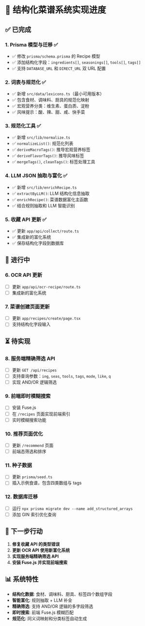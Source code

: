 # 🚀 结构化菜谱系统实现进度

## ✅ 已完成

### 1. Prisma 模型与迁移 ✅

- ✅ 修改 `prisma/schema.prisma` 的 Recipe 模型
- ✅ 添加结构化字段：`ingredients[]`, `seasonings[]`, `tools[]`, `tags[]`
- ✅ 支持 `DATABASE_URL` 和 `DIRECT_URL` 双 URL 配置

### 2. 词表与规范化 ✅

- ✅ 新增 `src/data/lexicons.ts`（最小可用版本）
- ✅ 包含食材、调味料、厨具的规范化映射
- ✅ 宏观营养分类：维生素、蛋白质、淀粉
- ✅ 风味提示：酸、辣、甜、咸、快手菜

### 3. 规范化工具 ✅

- ✅ 新增 `src/lib/normalize.ts`
- ✅ `normalizeList()`: 规范化列表
- ✅ `deriveMacroTags()`: 推导宏观营养标签
- ✅ `deriveFlavorTags()`: 推导风味标签
- ✅ `mergeTags()`, `cleanTags()`: 标签处理工具

### 4. LLM JSON 抽取与富化 ✅

- ✅ 新增 `src/lib/enrichRecipe.ts`
- ✅ `extractByLLM()`: LLM 结构化信息抽取
- ✅ `enrichRecipe()`: 菜谱数据富化主函数
- ✅ 结合规则抽取和 LLM 智能识别

### 5. 收藏 API 更新 ✅

- ✅ 更新 `app/api/collect/route.ts`
- ✅ 集成新的富化系统
- ✅ 保存结构化字段到数据库

## 🔄 进行中

### 6. OCR API 更新

- [ ] 更新 `app/api/ocr-recipe/route.ts`
- [ ] 集成新的富化系统

### 7. 菜谱创建页面更新

- [ ] 更新 `app/recipes/create/page.tsx`
- [ ] 支持结构化字段输入

## ⏳ 待实现

### 8. 服务端精确筛选 API

- [ ] 更新 `GET /api/recipes`
- [ ] 支持查询参数：`ing`, `seas`, `tools`, `tags`, `mode`, `like`, `q`
- [ ] 实现 AND/OR 逻辑筛选

### 9. 前端即时模糊搜索

- [ ] 安装 Fuse.js
- [ ] 在 `/recipes` 页面实现前端索引
- [ ] 实时模糊搜索功能

### 10. 推荐页面优化

- [ ] 更新 `/recommend` 页面
- [ ] 前端态筛选和排序

### 11. 种子数据

- [ ] 更新 `prisma/seed.ts`
- [ ] 插入示例食谱，包含四类数组与 tags

### 12. 数据库迁移

- [ ] 运行 `npx prisma migrate dev --name add_structured_arrays`
- [ ] 添加 GIN 索引优化查询

## 🎯 下一步行动

1. **修复收藏 API 的类型错误**
2. **更新 OCR API 使用新富化系统**
3. **实现服务端精确筛选 API**
4. **安装 Fuse.js 并实现前端搜索**

## 📊 系统特性

- **结构化数据**: 食材、调味料、厨具、标签四个数组字段
- **智能富化**: 规则抽取 + LLM 补全
- **精确筛选**: 支持 AND/OR 逻辑的多字段筛选
- **即时搜索**: 前端 Fuse.js 模糊匹配
- **规范化**: 同义词映射和分类标签自动生成




